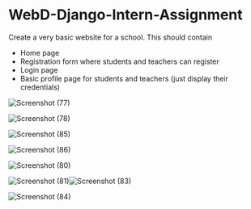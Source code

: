 # WebD-Django-Intern-Assignment



Create a very basic website for a school. This should contain
- Home page
- Registration form where students and teachers can register
- Login page
- Basic profile page for students and teachers (just display their credentials)

![Screenshot (77)](https://user-images.githubusercontent.com/84328854/182409568-0a8ac9f2-c7f3-4f18-bf79-5c9467b7fd59.png)


![Screenshot (78)](https://user-images.githubusercontent.com/84328854/182410065-57a728f6-ae4b-4886-9e68-350653d5f79f.png)

![Screenshot (85)](https://user-images.githubusercontent.com/84328854/182410802-21f8ec01-ee8c-4098-8f52-265eb52e9c44.png)

![Screenshot (86)](https://user-images.githubusercontent.com/84328854/182410844-10a111e9-02de-4764-b43c-3ff87c0baf4a.png)


![Screenshot (80)](https://user-images.githubusercontent.com/84328854/182409669-4aa39a87-74ad-46bb-8669-49805a805ad8.png)

![Screenshot (81)](https://user-images.githubusercontent.com/84328854/182409689-00c98335-7261-46fa-bca0-20c6d82fc7a9.png)![Screenshot (83)](https://user-images.githubusercontent.com/84328854/182409739-f8609f31-1174-49d9-a8ff-970b62d517ba.png)






![Screenshot (84)](https://user-images.githubusercontent.com/84328854/182409758-d0041496-6e2f-4600-a0e6-571111aba937.png)
